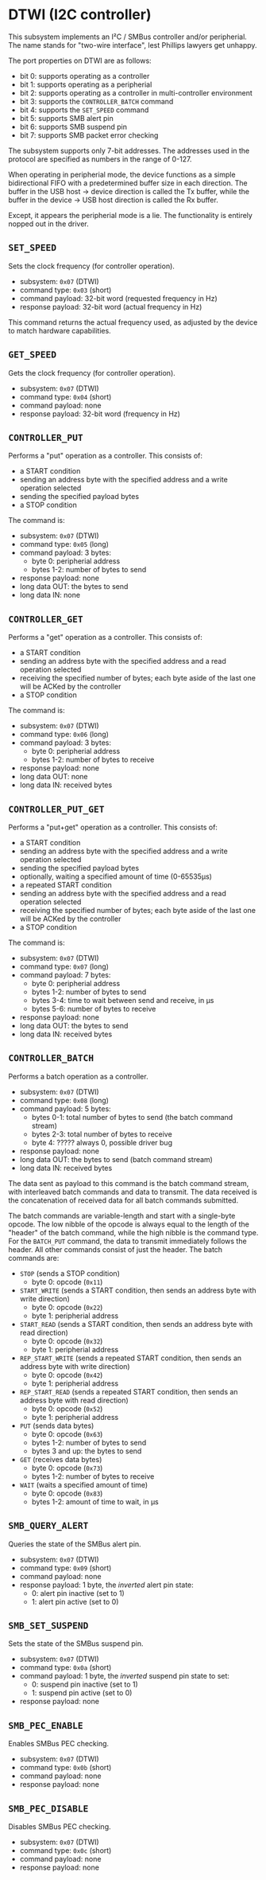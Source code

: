 # DTWI (I2C controller)

This subsystem implements an I²C / SMBus controller and/or peripherial.  The name stands
for "two-wire interface", lest Phillips lawyers get unhappy.

The port properties on DTWI are as follows:

- bit 0: supports operating as a controller
- bit 1: supports operating as a peripherial
- bit 2: supports operating as a controller in multi-controller environment
- bit 3: supports the `CONTROLLER_BATCH` command
- bit 4: supports the `SET_SPEED` command
- bit 5: supports SMB alert pin
- bit 6: supports SMB suspend pin
- bit 7: supports SMB packet error checking

The subsystem supports only 7-bit addresses.  The addresses used in the protocol are specified
as numbers in the range of 0-127.

When operating in peripherial mode, the device functions as a simple bidirectional FIFO with
a predetermined buffer size in each direction.  The buffer in the USB host → device direction
is called the Tx buffer, while the buffer in the device → USB host direction is called the Rx
buffer.

Except, it appears the peripherial mode is a lie.  The functionality is entirely nopped
out in the driver.


## `SET_SPEED`

Sets the clock frequency (for controller operation).

- subsystem: `0x07` (DTWI)
- command type: `0x03` (short)
- command payload: 32-bit word (requested frequency in Hz)
- response payload: 32-bit word (actual frequency in Hz)

This command returns the actual frequency used, as adjusted by the device
to match hardware capabilities.


## `GET_SPEED`

Gets the clock frequency (for controller operation).

- subsystem: `0x07` (DTWI)
- command type: `0x04` (short)
- command payload: none
- response payload: 32-bit word (frequency in Hz)


## `CONTROLLER_PUT`

Performs a "put" operation as a controller.  This consists of:

- a START condition
- sending an address byte with the specified address and a write operation selected
- sending the specified payload bytes
- a STOP condition

The command is:

- subsystem: `0x07` (DTWI)
- command type: `0x05` (long)
- command payload: 3 bytes:
  - byte 0: peripherial address
  - bytes 1-2: number of bytes to send
- response payload: none
- long data OUT: the bytes to send
- long data IN: none


## `CONTROLLER_GET`

Performs a "get" operation as a controller.  This consists of:

- a START condition
- sending an address byte with the specified address and a read operation selected
- receiving the specified number of bytes; each byte aside of the last one will be ACKed by the controller
- a STOP condition

The command is:

- subsystem: `0x07` (DTWI)
- command type: `0x06` (long)
- command payload: 3 bytes:
  - byte 0: peripherial address
  - bytes 1-2: number of bytes to receive
- response payload: none
- long data OUT: none
- long data IN: received bytes


## `CONTROLLER_PUT_GET`

Performs a "put+get" operation as a controller.  This consists of:

- a START condition
- sending an address byte with the specified address and a write operation selected
- sending the specified payload bytes
- optionally, waiting a specified amount of time (0-65535µs)
- a repeated START condition
- sending an address byte with the specified address and a read operation selected
- receiving the specified number of bytes; each byte aside of the last one will be ACKed by the controller
- a STOP condition

The command is:

- subsystem: `0x07` (DTWI)
- command type: `0x07` (long)
- command payload: 7 bytes:
  - byte 0: peripherial address
  - bytes 1-2: number of bytes to send
  - bytes 3-4: time to wait between send and receive, in µs
  - bytes 5-6: number of bytes to receive
- response payload: none
- long data OUT: the bytes to send
- long data IN: received bytes


## `CONTROLLER_BATCH`

Performs a batch operation as a controller.

- subsystem: `0x07` (DTWI)
- command type: `0x08` (long)
- command payload: 5 bytes:
  - bytes 0-1: total number of bytes to send (the batch command stream)
  - bytes 2-3: total number of bytes to receive
  - byte 4: ????? always 0, possible driver bug
- response payload: none
- long data OUT: the bytes to send (batch command stream)
- long data IN: received bytes

The data sent as payload to this command is the batch command stream, with interleaved
batch commands and data to transmit.  The data received is the concatenation of received
data for all batch commands submitted.

The batch commands are variable-length and start with a single-byte opcode.  The low nibble
of the opcode is always equal to the length of the "header" of the batch command, while
the high nibble is the command type.  For the `BATCH_PUT` command, the data to transmit
immediately follows the header.  All other commands consist of just the header.  The batch
commands are:

- `STOP` (sends a STOP condition)
  - byte 0: opcode (`0x11`)
- `START_WRITE` (sends a START condition, then sends an address byte with write direction)
  - byte 0: opcode (`0x22`)
  - byte 1: peripherial address
- `START_READ` (sends a START condition, then sends an address byte with read direction)
  - byte 0: opcode (`0x32`)
  - byte 1: peripherial address
- `REP_START_WRITE` (sends a repeated START condition, then sends an address byte with write direction)
  - byte 0: opcode (`0x42`)
  - byte 1: peripherial address
- `REP_START_READ` (sends a repeated START condition, then sends an address byte with read direction)
  - byte 0: opcode (`0x52`)
  - byte 1: peripherial address
- `PUT` (sends data bytes)
  - byte 0: opcode (`0x63`)
  - bytes 1-2: number of bytes to send
  - bytes 3 and up: the bytes to send
- `GET` (receives data bytes)
  - byte 0: opcode (`0x73`)
  - bytes 1-2: number of bytes to receive
- `WAIT` (waits a specified amount of time)
  - byte 0: opcode (`0x83`)
  - bytes 1-2: amount of time to wait, in µs


## `SMB_QUERY_ALERT`

Queries the state of the SMBus alert pin.

- subsystem: `0x07` (DTWI)
- command type: `0x09` (short)
- command payload: none
- response payload: 1 byte, the *inverted* alert pin state:
  - 0: alert pin inactive (set to 1)
  - 1: alert pin active (set to 0)


## `SMB_SET_SUSPEND`

Sets the state of the SMBus suspend pin.

- subsystem: `0x07` (DTWI)
- command type: `0x0a` (short)
- command payload: 1 byte, the *inverted* suspend pin state to set:
  - 0: suspend pin inactive (set to 1)
  - 1: suspend pin active (set to 0)
- response payload: none


## `SMB_PEC_ENABLE`

Enables SMBus PEC checking.

- subsystem: `0x07` (DTWI)
- command type: `0x0b` (short)
- command payload: none
- response payload: none


## `SMB_PEC_DISABLE`

Disables SMBus PEC checking.

- subsystem: `0x07` (DTWI)
- command type: `0x0c` (short)
- command payload: none
- response payload: none
